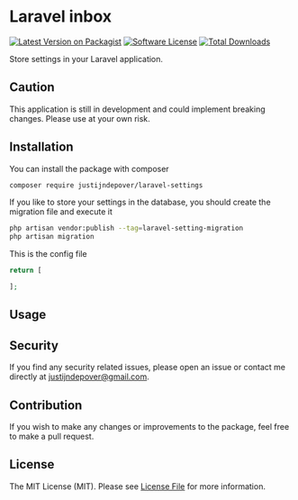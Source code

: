 # Laravel inbox

[![Latest Version on Packagist](https://img.shields.io/packagist/v/justijndepover/laravel-settings.svg?style=flat-square)](https://packagist.org/packages/justijndepover/laravel-settings)
[![Software License](https://img.shields.io/badge/license-MIT-brightgreen.svg?style=flat-square)](LICENSE.md)
[![Total Downloads](https://img.shields.io/packagist/dt/justijndepover/laravel-settings.svg?style=flat-square)](https://packagist.org/packages/justijndepover/laravel-settings)

Store settings in your Laravel application.

## Caution
This application is still in development and could implement breaking changes. Please use at your own risk.

## Installation
You can install the package with composer
```sh
composer require justijndepover/laravel-settings
```

If you like to store your settings in the database, you should create the migration file and execute it
```sh
php artisan vendor:publish --tag=laravel-setting-migration
php artisan migration
```

This is the config file
```php
return [

];
```

## Usage

## Security
If you find any security related issues, please open an issue or contact me directly at [justijndepover@gmail.com](justijndepover@gmail.com).

## Contribution
If you wish to make any changes or improvements to the package, feel free to make a pull request.

## License
The MIT License (MIT). Please see [License File](LICENSE.md) for more information.